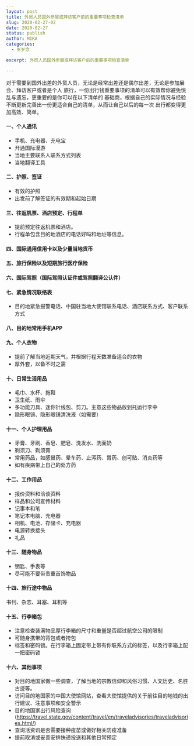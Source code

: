 ```yaml
---
layout: post
title: 外贸人员国外参展或拜访客户前的重要事项检查清单
slug: 2020-02-27-02
date: 2020-02-27
status: publish
author: MIKA
categories: 
  - 岁岁念

excerpt: 外贸人员国外参展或拜访客户前的重要事项检查清单

---
```


对于需要到国外出差的外贸人员，无论是经常出差还是偶尔出差，无论是参加展会、拜访客户或者是个人
旅行，一份出行钱重要事项的清单可以有效帮你避免慌乱与遗忘，更重要的是你可以在以下清单的
基础商，根据自己的实际情况与经验不断更新完善出一份更适合自己的清单，从而让自己以后的每一次
出行都变得更加高效、简单。


#### 一、个人通讯

- 手机、充电器、充电宝
- 开通国际漫游
- 当地主要联系人联系方式列表
- 当地翻译工具

#### 二、护照、签证

- 有效的护照
- 出发前了解签证的有效期和起始日期

#### 三、往返机票、酒店预定、行程单

- 提前预定往返机票和酒店。
- 行程单包含目的地酒店的电话好吗和地址等信息。

#### 四、国际通用信用卡以及少量当地货币

#### 五、旅行保险以及短期旅行医疗保险

#### 六、国际驾照（国际驾照认证件或驾照翻译公认件）

#### 七、紧急情况联络表

- 目的地紧急报警电话、中国驻当地大使馆联系电话、酒店联系方式、客户联系方式

#### 八、目的地常用手机APP

#### 九、个人衣物

- 提前了解当地近期天气，并根据行程天数准备适合的衣物
- 厚外套，以备不时之需

#### 十、日常生活用品

- 毛巾、水杯、拖鞋
- 卫生纸、雨伞
- 多功能刀具、迷你针线包、剪刀。主意这些物品放到托运行李中
- 隐形眼镜、隐形眼镜清洗液（如需要）

#### 十一、个人护理用品

- 牙膏、牙刷、香皂、肥皂、洗发水、洗面奶
- 剃须刀、剃须膏
- 常用药品，如感冒药、晕车药、止泻药、胃药、创可贴、消炎药等
- 如有疾病带上自己的处方药

#### 十二、工作用品

- 报价资料和洽谈资料
- 样品和公司宣传材料
- 记事本和笔
- 笔记本电脑、充电器
- 相机、电池、存储卡、充电器
- 电源转换接头
- 礼品

#### 十三、随身物品

- 钥匙、手表等
- 尽可能不要带贵重首饰物品

#### 十四、旅行途中物品
   
书刊、杂志、耳塞、耳机等

#### 十五、行李箱包

- 注意检查装满物品厚行李箱的尺寸和重量是否超过航空公司的限制
- 可随身携带的背包或者挎包
- 标签和密码锁。在行李箱上固定带上带有你联系方式的标签，以及行李箱上配一把密码锁

#### 十六、其他事项

- 对目的地国家做一些调查，了解当地的宗教信仰和风俗习惯、人文历史、名胜古迹等。
- 访问目的地国家的中国大使馆网站，查看大使馆提供的关于前往目的地钱的出行建议、注意事项和安全警示
- 目的地国家出行风险查询(https://travel.state.gov/content/travel/en/traveladvisories/traveladvisories.html/)
- 查询活资讯是否需要接种疫苗或做好相关防疫准备
- 提前取消或妥善安排快递投送和其他日常预定